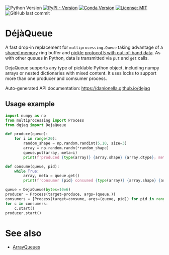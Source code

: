 
![Python Version](https://img.shields.io/badge/python-3.7+-blue)
[![PyPI - Version](https://img.shields.io/pypi/v/dejaq)](https://pypi.org/project/dejaq/)
[![Conda Version](https://img.shields.io/conda/v/danionella/dejaq)](https://anaconda.org/danionella/dejaq)
[![License: MIT](https://img.shields.io/badge/License-MIT-yellow.svg)](https://opensource.org/licenses/MIT)
![GitHub last commit](https://img.shields.io/github/last-commit/danionella/dejaq)

# DéjàQueue

A fast drop-in replacement for `multiprocessing.Queue` taking advantage of a [shared memory](https://docs.python.org/3/library/multiprocessing.html#multiprocessing.Array) ring buffer and [pickle protocol 5 with out-of-band data](https://peps.python.org/pep-0574/). As with other queues in Python, data is transmitted via `put` and `get` calls.

DejaQueue supports any type of picklable Python object, including numpy arrays or nested dictionaries with mixed content. It uses locks to support more than one producer and comsumer process.

Auto-generated API documentation: https://danionella.github.io/dejaq

## Usage example
```python
import numpy as np
from multiprocessing import Process
from dqjaq import DejaQueue

def produce(queue):
    for i in range(20):
        random_shape = np.random.randint(5,10, size=3)
        array = np.random.randn(*random_shape)
        queue.put(array, meta=i)
        print(f'produced {type(array)} {array.shape} {array.dtype}; meta: {i}; hash: {hash(array.tobytes())}\n')

def consume(queue, pid):
    while True:
        array, meta = queue.get()
        print(f'consumer {pid} consumed {type(array)} {array.shape} {array.dtype}; meta: {meta}; hash: {hash(array.tobytes())}\n')

queue = DejaQueue(bytes=10e6)
producer = Process(target=produce, args=(queue,))
consumers = [Process(target=consume, args=(queue, pid)) for pid in range(3)]
for c in consumers:
    c.start()
producer.start()
```
# See also
- [ArrayQueues](https://github.com/portugueslab/arrayqueues) 
